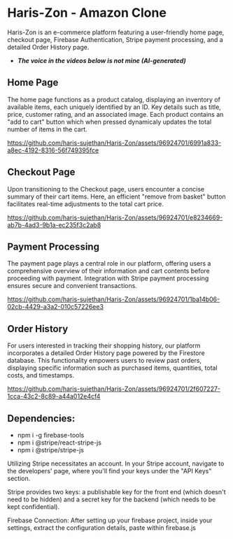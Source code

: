 # Haris-Zon - Amazon Clone

Haris-Zon is an e-commerce platform featuring a user-friendly home page, checkout page, Firebase Authentication, Stripe payment processing, and a detailed Order History page.

 - ***The voice in the videos below is not mine (AI-generated)***

## Home Page
The home page functions as a product catalog, displaying an inventory of available items, each uniquely identified by an ID. Key details such as title, price, customer rating, and an associated image. Each product contains an "add to cart" button which when pressed dynamicaly updates the total number of items in the cart.

https://github.com/haris-sujethan/Haris-Zon/assets/96924701/6991a833-a8ec-4192-8316-56f749395fce

## Checkout Page
Upon transitioning to the Checkout page, users encounter a concise summary of their cart items. Here, an efficient "remove from basket" button facilitates real-time adjustments to the total cart price.

https://github.com/haris-sujethan/Haris-Zon/assets/96924701/e8234669-ab7b-4ad3-9b1a-ec235f3c2ab8

## Payment Processing
The payment page plays a central role in our platform, offering users a comprehensive overview of their information and cart contents before proceeding with payment. Integration with Stripe payment processing ensures secure and convenient transactions. 

https://github.com/haris-sujethan/Haris-Zon/assets/96924701/1ba14b06-02cb-4429-a3a2-010c57226ee3

## Order History
For users interested in tracking their shopping history, our platform incorporates a detailed Order History page powered by the Firestore database. This functionality empowers users to review past orders, displaying specific information such as purchased items, quantities, total costs, and timestamps.

https://github.com/haris-sujethan/Haris-Zon/assets/96924701/2f607227-1cca-43c2-8c89-a44a012e4cf4

## Dependencies:
 - npm i -g firebase-tools
 - npm i @stripe/react-stripe-js
 - npm i @stripe/stripe-js

Utilizing Stripe necessitates an account. In your Stripe account, navigate to the developers' page, where you'll find your keys under the "API Keys" section.

Stripe provides two keys: a publishable key for the front end (which doesn't need to be hidden) and a secret key for the backend (which needs to be kept confidential).

Firebase Connection:
After setting up your firebase project, inside your settings, extract the configuration details, paste within firebase.js
